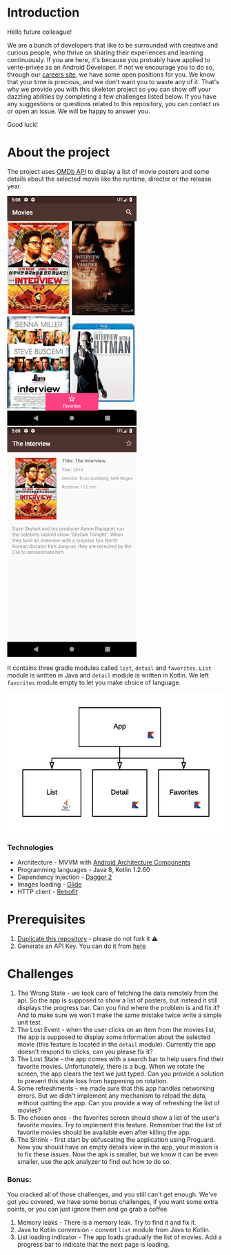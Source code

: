 # Introduction

Hello future colleague!

We are a bunch of developers that like to be surrounded with creative and curious people, who thrive on sharing their experiences and learning continuously.
If you are here, it's because you probably have applied to vente-privée as an Android Developer. If not we encourage you to do so, through our [careers site](https://careers.vente-privee.com/en/home-page-en/), we have some open positions for you.
We know that your time is precious, and we don't want you to waste any of it. 
That's why we provide you with this skeleton project so you can show off your dazzling abilities by completing a few challenges listed below.
If you have any suggestions or questions related to this repository, you can contact us or open an issue. We will be happy to answer you.

Good luck!

# About the project
The project uses [OMDb API](http://www.omdbapi.com/) to display a list of movie posters and some details about the selected movie like the runtime, director or the release year.

![Screenshot 1](images/screenshot_1.webp)
![Screenshot 2](images/screenshot_2.webp)

It contains three gradle modules called `list`, `detail` and `favorites`. `List` module is written in Java and `detail` module is written in Kotlin. 
We left `favorites` module empty to let you make choice of language.

![Diagram](images/diagram.webp)

### Technologies
* Architecture - MVVM with [Android Architecture Components](https://developer.android.com/topic/libraries/architecture/)
* Programming languages - Java 8, Kotlin 1.2.60
* Dependency injection - [Dagger 2](https://github.com/google/dagger)
* Images loading - [Glide](https://github.com/bumptech/glide)
* HTTP client - [Retrofit](https://square.github.io/retrofit/)

# Prerequisites
1. [Duplicate this repository](https://help.github.com/articles/duplicating-a-repository/) - please do not fork it ⚠️
2. Generate an API Key. You can do it from [here](http://www.omdbapi.com/apikey.aspx)

# Challenges
1. The Wrong State - we took care of fetching the data remotely from the api. So the app is supposed to show a list of posters, but instead it still displays the progress bar. Can you find where the problem is and fix it? And to make sure we won't make the same mistake twice write a simple unit test.
2. The Lost Event - when the user clicks on an item from the movies list, the app is supposed to display some information about the selected movie (this feature is located in the `detail` module). Currently the app doesn't respond to clicks, can you please fix it?
3. The Lost State - the app comes with a search bar to help users find their favorite movies. Unfortunately, there is a bug. When we rotate the screen, the app clears the text we just typed. Can you provide a solution to prevent this state loss from happening on rotation.
4. Some refreshments - we made sure that this app handles networking errors. But we didn't implement any mechanism to reload the data, without quitting the app. Can you provide a way of refreshing the list of movies?
5. The chosen ones - the favorites screen should show a list of the user's favorite movies. Try to implement this feature. Remember that the list of favorite movies should be available even after killing the app.
6. The Shrink - first start by obfuscating the application using Proguard. Now you should have an empty details view in the app, your mission is to fix these issues. Now the apk is smaller, but we know it can be even smaller, use the apk analyzer to find out how to do so.

### Bonus:
You cracked all of those challenges, and you still can't get enough. We've got you covered, we have some bonus challenges, if you want some extra points, or you can just ignore them and go grab a coffee.

1. Memory leaks - There is a memory leak. Try to find it and fix it.
2. Java to Kotlin conversion - convert `list` module from Java to Kotlin.
3. List loading indicator - The app loads gradually the list of movies. Add a progress bar to indicate that the next page is loading.

